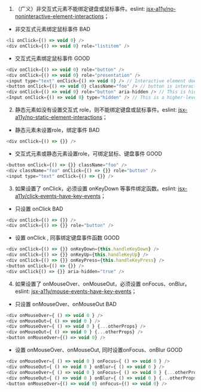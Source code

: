 1. （广义）非交互式元素不能绑定键盘或鼠标事件。eslint: [jsx-a11y/no-noninteractive-element-interactions](https://github.com/jsx-eslint/eslint-plugin-jsx-a11y/blob/main/docs/rules/no-noninteractive-element-interactions.md)；
- 非交互式元素绑定鼠标事件 <Badge type="error">BAD</Badge>
```js | pure 
<li onClick={() => void 0} />
<div onClick={() => void 0} role="listitem" />
```
- 交互式元素绑定鼠标事件 <Badge type="success">GOOD</Badge>
```js | pure 
<div onClick={() => void 0} role="button" />
<div onClick={() => void 0} role="presentation" />
<input type="text" onClick={() => void 0} /> // Interactive element does not require role.
<button onClick={() => void 0} className="foo" /> // button is interactive.
<div onClick={() => void 0} role="button" aria-hidden /> // This is hidden from screenreader.
<Input onClick={() => void 0} type="hidden" /> // This is a higher-level DOM component
```
2.  静态元素如没有设置交互式 role，则不能绑定键盘或鼠标事件。eslint: [jsx-a11y/no-static-element-interactions](https://github.com/jsx-eslint/eslint-plugin-jsx-a11y/blob/main/docs/rules/no-static-element-interactions.md)；
- 静态元素未设置role，绑定事件 <Badge type="error">BAD</Badge>
```js | pure 
<div onClick={() => {}} />
```
- 交互式元素或静态元素设置role，可绑定鼠标、键盘事件 <Badge type="success">GOOD</Badge>
```js | pure
<button onClick={() => {}} className="foo" />
<div className="foo" onClick={() => {}} role="button" />
<input type="text" onClick={() => {}} />
```

3. 如果设置了 onClick，必须设置 onKeyDown 等事件绑定函数。eslint: [jsx-a11y/click-events-have-key-events](https://github.com/jsx-eslint/eslint-plugin-jsx-a11y/blob/main/docs/rules/click-events-have-key-events.md)；
- 只设置 onClick <Badge type="error">BAD</Badge>
```js | pure
<div onClick={() => {}} />
<div onClick={() => {}} role="button" />
```
- 设置 onClick , 同事绑定键盘事件函数 <Badge type="success">GOOD</Badge>
```js | pure
<div onClick={() => {}} onKeyDown={this.handleKeyDown} />
<div onClick={() => {}} onKeyUp={this.handleKeyUp} />
<div onClick={() => {}} onKeyPress={this.handleKeyPress} />
<button onClick={() => {}} />
<div onClick{() => {}} aria-hidden="true" />
```

4. 如果设置了 onMouseOver、onMouseOut，必须设置 onFocus、onBlur。eslint: [jsx-a11y/mouse-events-have-key-events](https://github.com/jsx-eslint/eslint-plugin-jsx-a11y/blob/main/docs/rules/mouse-events-have-key-events.md)；
- 只设置 onMouseOver、onMouseOut <Badge type="error">BAD</Badge>
```js | pure
<div onMouseOver={ () => void 0 } />
<div onMouseOut={ () => void 0 } />
<div onMouseOver={ () => void 0 } {...otherProps} />
<div onMouseOut={ () => void 0 } {...otherProps} />
<button onMouseOver={() => void 0} />
```
- 设置 onMouseOver、onMouseOut, 同时设置onFocus、onBlur <Badge type="success">GOOD</Badge>
```js | pure
<div onMouseOver={ () => void 0 } onFocus={ () => void 0 } />
<div onMouseOut={ () => void 0 } onBlur={ () => void 0 } />
<div onMouseOver={ () => void 0 } onFocus={ () => void 0 } {...otherProps} />
<div onMouseOut={ () => void 0 } onBlur={ () => void 0 } {...otherProps} />
<button onMouseOver={() => void 0} onFocus={() => void 0} />
```